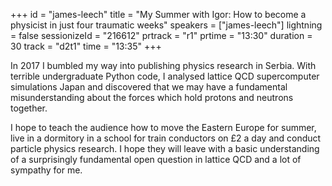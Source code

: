 +++
id = "james-leech"
title = "My Summer with Igor: How to become a physicist in just four traumatic weeks"
speakers = ["james-leech"]
lightning = false
sessionizeId = "216612"
prtrack = "r1"
prtime = "13:30"
duration = 30
track = "d2t1"
time = "13:35"
+++

In 2017 I bumbled my way into publishing physics research in Serbia. With terrible undergraduate Python code, I analysed lattice QCD supercomputer simulations Japan and discovered that we may have a fundamental misunderstanding about the forces which hold protons and neutrons together. 

I hope to teach the audience how to move the Eastern Europe for summer, live in a dormitory in a school for train conductors on £2 a day and conduct particle physics research. I hope they will leave with a basic understanding of a surprisingly fundamental open question in lattice QCD and a lot of sympathy for me. 